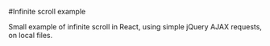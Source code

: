 #Infinite scroll example

Small example of infinite scroll in React, using simple jQuery AJAX requests, on local files.
